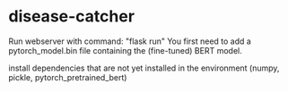# disease-catcher
Run webserver with command: "flask run" 
You first need to add a pytorch_model.bin file containing the (fine-tuned) BERT model.

install dependencies that are not yet installed in the environment (numpy, pickle, pytorch_pretrained_bert) 
